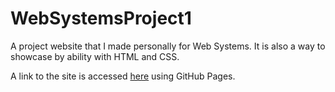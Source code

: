 # WebSystemsProject1
A project website that I made personally for Web Systems. It is also a way to showcase by ability with HTML and CSS.

A link to the site is accessed [here](https://danvoh.github.io/WebSystemsProject1/) using GitHub Pages.
